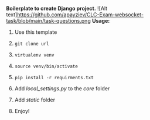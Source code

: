 **Boilerplate to create Django project.**
![Alt text]<https://github.com/apayziev/CLC-Exam-websocket-task/blob/main/task-questions.png>
**Usage:**

1. Use this template


2. `git clone url`


3. `virtualenv venv`


4. `source venv/bin/activate`


5. `pip install -r requirments.txt`


6. Add _local_settings.py_ to the _core_ folder


7. Add _static_ folder


8. Enjoy!
